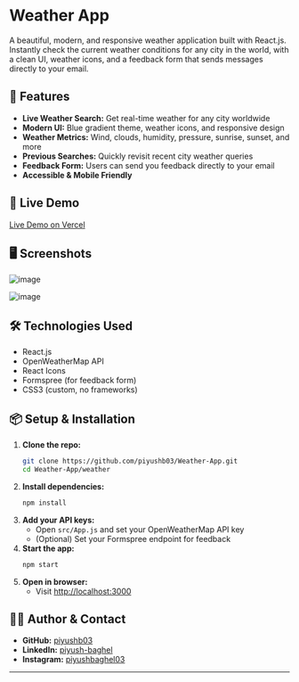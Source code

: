 # Weather App

A beautiful, modern, and responsive weather application built with React.js. Instantly check the current weather conditions for any city in the world, with a clean UI, weather icons, and a feedback form that sends messages directly to your email.

## 🌟 Features
- **Live Weather Search:** Get real-time weather for any city worldwide
- **Modern UI:** Blue gradient theme, weather icons, and responsive design
- **Weather Metrics:** Wind, clouds, humidity, pressure, sunrise, sunset, and more
- **Previous Searches:** Quickly revisit recent city weather queries
- **Feedback Form:** Users can send you feedback directly to your email
- **Accessible & Mobile Friendly**

## 🚀 Live Demo
[Live Demo on Vercel](https://weather-app-git-main-piyush-baghels-projects.vercel.app/) 

## 🖥️ Screenshots

![image](https://github.com/user-attachments/assets/c649ade0-db6a-4172-9fcc-2475bb82ea91)

![image](https://github.com/user-attachments/assets/15d1fb25-2ad9-4893-9908-7ec8958973ac)


## 🛠️ Technologies Used
- React.js
- OpenWeatherMap API
- React Icons
- Formspree (for feedback form)
- CSS3 (custom, no frameworks)

## 📦 Setup & Installation
1. **Clone the repo:**
   ```bash
   git clone https://github.com/piyushb03/Weather-App.git
   cd Weather-App/weather
   ```
2. **Install dependencies:**
   ```bash
   npm install
   ```
3. **Add your API keys:**
   - Open `src/App.js` and set your OpenWeatherMap API key
   - (Optional) Set your Formspree endpoint for feedback
4. **Start the app:**
   ```bash
   npm start
   ```
5. **Open in browser:**
   - Visit [http://localhost:3000](http://localhost:3000)

## 🙋‍♂️ Author & Contact
- **GitHub:** [piyushb03](https://github.com/piyushb03)
- **LinkedIn:** [piyush-baghel](https://linkedin.com/in/piyush-baghel)
- **Instagram:** [piyushbaghel03](https://instagram.com/piyushbaghel03)

---
 
